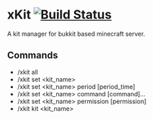 # xKit [![Build Status](http://ci.mengcraft.com:8080/job/xKit/badge/icon)](http://ci.mengcraft.com:8080/job/xKit/)
A kit manager for bukkit based minecraft server.

## Commands
- /xkit all
- /xkit set <kit_name>
- /xkit set <kit_name> period \[period_time]
- /xkit set <kit_name> command \[command]...
- /xkit set <kit_name> permission \[permission]
- /xkit kit <kit_name>